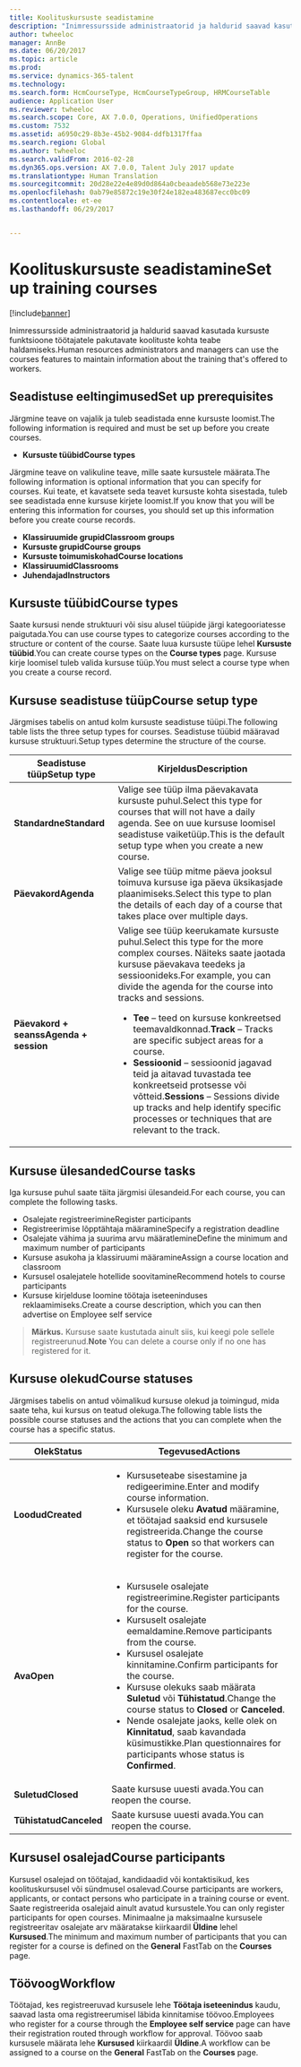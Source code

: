 ```yaml
---
title: Koolituskursuste seadistamine
description: "Inimressursside administraatorid ja haldurid saavad kasutada kursuste funktsioone töötajatele pakutavate koolituste kohta teabe haldamiseks."
author: twheeloc
manager: AnnBe
ms.date: 06/20/2017
ms.topic: article
ms.prod: 
ms.service: dynamics-365-talent
ms.technology: 
ms.search.form: HcmCourseType, HcmCourseTypeGroup, HRMCourseTable
audience: Application User
ms.reviewer: twheeloc
ms.search.scope: Core, AX 7.0.0, Operations, UnifiedOperations
ms.custom: 7532
ms.assetid: a6950c29-8b3e-45b2-9084-ddfb1317ffaa
ms.search.region: Global
ms.author: twheeloc
ms.search.validFrom: 2016-02-28
ms.dyn365.ops.version: AX 7.0.0, Talent July 2017 update
ms.translationtype: Human Translation
ms.sourcegitcommit: 20d28e22e4e89d0d864a0cbeaadeb568e73e223e
ms.openlocfilehash: 0ab79e85872c19e30f24e182ea483687ecc0bc09
ms.contentlocale: et-ee
ms.lasthandoff: 06/29/2017


---
```


# <a name="set-up-training-courses"></a><span data-ttu-id="4554c-103">Koolituskursuste seadistamine</span><span class="sxs-lookup"><span data-stu-id="4554c-103">Set up training courses</span></span>

[!include[banner](includes/banner.md)]


<span data-ttu-id="4554c-104">Inimressursside administraatorid ja haldurid saavad kasutada kursuste funktsioone töötajatele pakutavate koolituste kohta teabe haldamiseks.</span><span class="sxs-lookup"><span data-stu-id="4554c-104">Human resources administrators and managers can use the courses features to maintain information about the training that's offered to workers.</span></span>

 <a name="set-up-prerequisites"></a><span data-ttu-id="4554c-105"> Seadistuse eeltingimused</span><span class="sxs-lookup"><span data-stu-id="4554c-105">Set up prerequisites</span></span>
---------------------

<span data-ttu-id="4554c-106">Järgmine teave on vajalik ja tuleb seadistada enne kursuste loomist.</span><span class="sxs-lookup"><span data-stu-id="4554c-106">The following information is required and must be set up before you create courses.</span></span>
-   <span data-ttu-id="4554c-107">**Kursuste tüübid**</span><span class="sxs-lookup"><span data-stu-id="4554c-107">**Course types**</span></span>

<span data-ttu-id="4554c-108">Järgmine teave on valikuline teave, mille saate kursustele määrata.</span><span class="sxs-lookup"><span data-stu-id="4554c-108">The following information is optional information that you can specify for courses.</span></span> <span data-ttu-id="4554c-109">Kui teate, et kavatsete seda teavet kursuste kohta sisestada, tuleb see seadistada enne kursuse kirjete loomist.</span><span class="sxs-lookup"><span data-stu-id="4554c-109">If you know that you will be entering this information for courses, you should set up this information before you create course records.</span></span>
-   <span data-ttu-id="4554c-110">**Klassiruumide grupid**</span><span class="sxs-lookup"><span data-stu-id="4554c-110">**Classroom groups**</span></span>
-   <span data-ttu-id="4554c-111">**Kursuste grupid**</span><span class="sxs-lookup"><span data-stu-id="4554c-111">**Course groups**</span></span>
-   <span data-ttu-id="4554c-112">**Kursuste toimumiskohad**</span><span class="sxs-lookup"><span data-stu-id="4554c-112">**Course locations**</span></span>
-   <span data-ttu-id="4554c-113">**Klassiruumid**</span><span class="sxs-lookup"><span data-stu-id="4554c-113">**Classrooms**</span></span>
-   <span data-ttu-id="4554c-114">**Juhendajad**</span><span class="sxs-lookup"><span data-stu-id="4554c-114">**Instructors**</span></span>

## <a name="course-types"></a><span data-ttu-id="4554c-115">Kursuste tüübid</span><span class="sxs-lookup"><span data-stu-id="4554c-115">Course types</span></span>
<span data-ttu-id="4554c-116">Saate kursusi nende struktuuri või sisu alusel tüüpide järgi kategooriatesse paigutada.</span><span class="sxs-lookup"><span data-stu-id="4554c-116">You can use course types to categorize courses according to the structure or content of the course.</span></span> <span data-ttu-id="4554c-117">Saate luua kursuste tüüpe lehel **Kursuste tüübid**.</span><span class="sxs-lookup"><span data-stu-id="4554c-117">You can create course types on the **Course types** page.</span></span> <span data-ttu-id="4554c-118">Kursuse kirje loomisel tuleb valida kursuse tüüp.</span><span class="sxs-lookup"><span data-stu-id="4554c-118">You must select a course type when you create a course record.</span></span>

## <a name="course-setup-type"></a><span data-ttu-id="4554c-119">Kursuse seadistuse tüüp</span><span class="sxs-lookup"><span data-stu-id="4554c-119">Course setup type</span></span>
<span data-ttu-id="4554c-120">Järgmises tabelis on antud kolm kursuste seadistuse tüüpi.</span><span class="sxs-lookup"><span data-stu-id="4554c-120">The following table lists the three setup types for courses.</span></span> <span data-ttu-id="4554c-121">Seadistuse tüübid määravad kursuse struktuuri.</span><span class="sxs-lookup"><span data-stu-id="4554c-121">Setup types determine the structure of the course.</span></span>

<table>
<thead>
<tr class="header">
<th><span data-ttu-id="4554c-122">Seadistuse tüüp</span><span class="sxs-lookup"><span data-stu-id="4554c-122">Setup type</span></span></th>
<th><span data-ttu-id="4554c-123">Kirjeldus</span><span class="sxs-lookup"><span data-stu-id="4554c-123">Description</span></span></th>
</tr>
</thead>
<tbody>
<tr class="odd">
<td><span data-ttu-id="4554c-124"><strong>Standardne</strong></span><span class="sxs-lookup"><span data-stu-id="4554c-124"><strong>Standard</strong></span></span></td>
<td><span data-ttu-id="4554c-125">Valige see tüüp ilma päevakavata kursuste puhul.</span><span class="sxs-lookup"><span data-stu-id="4554c-125">Select this type for courses that will not have a daily agenda.</span></span> <span data-ttu-id="4554c-126">See on uue kursuse loomisel seadistuse vaiketüüp.</span><span class="sxs-lookup"><span data-stu-id="4554c-126">This is the default setup type when you create a new course.</span></span></td>
</tr>
<tr class="even">
<td><span data-ttu-id="4554c-127"><strong>Päevakord</strong></span><span class="sxs-lookup"><span data-stu-id="4554c-127"><strong>Agenda</strong></span></span></td>
<td><span data-ttu-id="4554c-128">Valige see tüüp mitme päeva jooksul toimuva kursuse iga päeva üksikasjade plaanimiseks.</span><span class="sxs-lookup"><span data-stu-id="4554c-128">Select this type to plan the details of each day of a course that takes place over multiple days.</span></span></td>
</tr>
<tr class="odd">
<td><span data-ttu-id="4554c-129"><strong>Päevakord + seanss</strong></span><span class="sxs-lookup"><span data-stu-id="4554c-129"><strong>Agenda + session</strong></span></span></td>
<td><span data-ttu-id="4554c-130">Valige see tüüp keerukamate kursuste puhul.</span><span class="sxs-lookup"><span data-stu-id="4554c-130">Select this type for the more complex courses.</span></span> <span data-ttu-id="4554c-131">Näiteks saate jaotada kursuse päevakava teedeks ja sessioonideks.</span><span class="sxs-lookup"><span data-stu-id="4554c-131">For example, you can divide the agenda for the course into tracks and sessions.</span></span>
<ul>
<li><span data-ttu-id="4554c-132"><strong>Tee</strong> – teed on kursuse konkreetsed teemavaldkonnad.</span><span class="sxs-lookup"><span data-stu-id="4554c-132"><strong>Track</strong> – Tracks are specific subject areas for a course.</span></span></li>
<li><span data-ttu-id="4554c-133"><strong>Sessioonid</strong> – sessioonid jagavad teid ja aitavad tuvastada tee konkreetseid protsesse või võtteid.</span><span class="sxs-lookup"><span data-stu-id="4554c-133"><strong>Sessions</strong> – Sessions divide up tracks and help identify specific processes or techniques that are relevant to the track.</span></span></li>
</ul></td>
</tr>
</tbody>
</table>

## <a name="course-tasks"></a><span data-ttu-id="4554c-134">Kursuse ülesanded</span><span class="sxs-lookup"><span data-stu-id="4554c-134">Course tasks</span></span>
<span data-ttu-id="4554c-135">Iga kursuse puhul saate täita järgmisi ülesandeid.</span><span class="sxs-lookup"><span data-stu-id="4554c-135">For each course, you can complete the following tasks.</span></span>
-   <span data-ttu-id="4554c-136">Osalejate registreerimine</span><span class="sxs-lookup"><span data-stu-id="4554c-136">Register participants</span></span>
-   <span data-ttu-id="4554c-137">Registreerimise lõpptähtaja määramine</span><span class="sxs-lookup"><span data-stu-id="4554c-137">Specify a registration deadline</span></span>
-   <span data-ttu-id="4554c-138">Osalejate vähima ja suurima arvu määratlemine</span><span class="sxs-lookup"><span data-stu-id="4554c-138">Define the minimum and maximum number of participants</span></span>
-   <span data-ttu-id="4554c-139">Kursuse asukoha ja klassiruumi määramine</span><span class="sxs-lookup"><span data-stu-id="4554c-139">Assign a course location and classroom</span></span>
-   <span data-ttu-id="4554c-140">Kursusel osalejatele hotellide soovitamine</span><span class="sxs-lookup"><span data-stu-id="4554c-140">Recommend hotels to course participants</span></span>
-   <span data-ttu-id="4554c-141">Kursuse kirjelduse loomine töötaja iseteeninduses reklaamimiseks.</span><span class="sxs-lookup"><span data-stu-id="4554c-141">Create a course description, which you can then advertise on Employee self service</span></span>

  ><span data-ttu-id="4554c-142">**Märkus.** Kursuse saate kustutada ainult siis, kui keegi pole sellele registreerunud.</span><span class="sxs-lookup"><span data-stu-id="4554c-142">**Note** You can delete a course only if no one has registered for it.</span></span> 
    
## <a name="course-statuses"></a><span data-ttu-id="4554c-143">Kursuse olekud</span><span class="sxs-lookup"><span data-stu-id="4554c-143">Course statuses</span></span>
<span data-ttu-id="4554c-144">Järgmises tabelis on antud võimalikud kursuse olekud ja toimingud, mida saate teha, kui kursus on teatud olekuga.</span><span class="sxs-lookup"><span data-stu-id="4554c-144">The following table lists the possible course statuses and the actions that you can complete when the course has a specific status.</span></span>

<table>
<thead>
<tr class="header">
<th><span data-ttu-id="4554c-145">Olek</span><span class="sxs-lookup"><span data-stu-id="4554c-145">Status</span></span></th>
<th><span data-ttu-id="4554c-146">Tegevused</span><span class="sxs-lookup"><span data-stu-id="4554c-146">Actions</span></span></th>
</tr>
</thead>
<tbody>
<tr class="odd">
<td><span data-ttu-id="4554c-147"><strong>Loodud</strong></span><span class="sxs-lookup"><span data-stu-id="4554c-147"><strong>Created</strong></span></span></td>
<td><ul>
<li><span data-ttu-id="4554c-148">Kursuseteabe sisestamine ja redigeerimine.</span><span class="sxs-lookup"><span data-stu-id="4554c-148">Enter and modify course information.</span></span></li>
<li><span data-ttu-id="4554c-149">Kursusele oleku <strong>Avatud</strong> määramine, et töötajad saaksid end kursusele registreerida.</span><span class="sxs-lookup"><span data-stu-id="4554c-149">Change the course status to <strong>Open</strong> so that workers can register for the course.</span></span></li>
</ul></td>
</tr>
<tr class="even">
<td><span data-ttu-id="4554c-150"><strong>Ava</strong></span><span class="sxs-lookup"><span data-stu-id="4554c-150"><strong>Open</strong></span></span></td>
<td><ul>
<li><span data-ttu-id="4554c-151">Kursusele osalejate registreerimine.</span><span class="sxs-lookup"><span data-stu-id="4554c-151">Register participants for the course.</span></span></li>
<li><span data-ttu-id="4554c-152">Kursuselt osalejate eemaldamine.</span><span class="sxs-lookup"><span data-stu-id="4554c-152">Remove participants from the course.</span></span></li>
<li><span data-ttu-id="4554c-153">Kursusel osalejate kinnitamine.</span><span class="sxs-lookup"><span data-stu-id="4554c-153">Confirm participants for the course.</span></span></li>
<li><span data-ttu-id="4554c-154">Kursuse olekuks saab määrata<strong> Suletud</strong> või <strong>Tühistatud</strong>.</span><span class="sxs-lookup"><span data-stu-id="4554c-154">Change the course status to <strong>Closed</strong> or <strong>Canceled</strong>.</span></span></li>
<li><span data-ttu-id="4554c-155">Nende osalejate jaoks, kelle olek on <strong>Kinnitatud</strong>, saab kavandada küsimustikke.</span><span class="sxs-lookup"><span data-stu-id="4554c-155">Plan questionnaires for participants whose status is <strong>Confirmed</strong>.</span></span></li>
</ul></td>
</tr>
<tr class="odd">
<td><span data-ttu-id="4554c-156"><strong>Suletud</strong></span><span class="sxs-lookup"><span data-stu-id="4554c-156"><strong>Closed</strong></span></span></td>
<td><span data-ttu-id="4554c-157">Saate kursuse uuesti avada.</span><span class="sxs-lookup"><span data-stu-id="4554c-157">You can reopen the course.</span></span></td>
</tr>
<tr class="even">
<td><span data-ttu-id="4554c-158"><strong>Tühistatud</strong></span><span class="sxs-lookup"><span data-stu-id="4554c-158"><strong>Canceled</strong></span></span></td>
<td><span data-ttu-id="4554c-159">Saate kursuse uuesti avada.</span><span class="sxs-lookup"><span data-stu-id="4554c-159">You can reopen the course.</span></span></td>
</tr>
</tbody>
</table>

## <a name="course-participants"></a><span data-ttu-id="4554c-160">Kursusel osalejad</span><span class="sxs-lookup"><span data-stu-id="4554c-160">Course participants</span></span>
<span data-ttu-id="4554c-161">Kursusel osalejad on töötajad, kandidaadid või kontaktisikud, kes koolituskursusel või sündmusel osalevad.</span><span class="sxs-lookup"><span data-stu-id="4554c-161">Course participants are workers, applicants, or contact persons who participate in a training course or event.</span></span> <span data-ttu-id="4554c-162">Saate registreerida osalejaid ainult avatud kursustele.</span><span class="sxs-lookup"><span data-stu-id="4554c-162">You can only register participants for open courses.</span></span> <span data-ttu-id="4554c-163">Minimaalne ja maksimaalne kursusele registreeritav osalejate arv määratakse kiirkaardil **Üldine** lehel **Kursused**.</span><span class="sxs-lookup"><span data-stu-id="4554c-163">The minimum and maximum number of participants that you can register for a course is defined on the **General** FastTab on the **Courses** page.</span></span>

<a name="workflow"></a><span data-ttu-id="4554c-164">Töövoog</span><span class="sxs-lookup"><span data-stu-id="4554c-164">Workflow</span></span>
--------

<span data-ttu-id="4554c-165">Töötajad, kes registreeruvad kursusele lehe **Töötaja iseteenindus** kaudu, saavad lasta oma registreerumisel läbida kinnitamise töövoo.</span><span class="sxs-lookup"><span data-stu-id="4554c-165">Employees who register for a course through the **Employee self service** page can have their registration routed through workflow for approval.</span></span>  <span data-ttu-id="4554c-166">Töövoo saab kursusele määrata lehe **Kursused** kiirkaardil **Üldine**.</span><span class="sxs-lookup"><span data-stu-id="4554c-166">A workflow can be assigned to a course on the **General** FastTab on the **Courses** page.</span></span>






